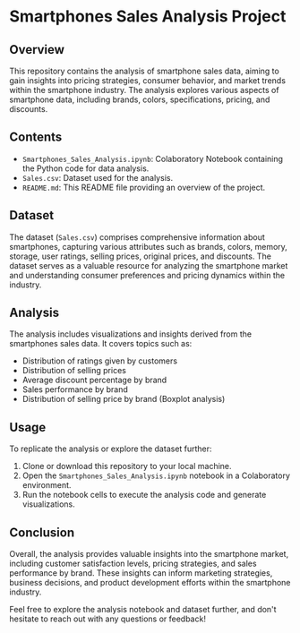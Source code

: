 # Smartphones Sales Analysis Project

## Overview
This repository contains the analysis of smartphone sales data, aiming to gain insights into pricing strategies, consumer behavior, and market trends within the smartphone industry. The analysis explores various aspects of smartphone data, including brands, colors, specifications, pricing, and discounts.

## Contents
- `Smartphones_Sales_Analysis.ipynb`: Colaboratory Notebook containing the Python code for data analysis.
- `Sales.csv`: Dataset used for the analysis.
- `README.md`: This README file providing an overview of the project.

## Dataset
The dataset (`Sales.csv`) comprises comprehensive information about smartphones, capturing various attributes such as brands, colors, memory, storage, user ratings, selling prices, original prices, and discounts. The dataset serves as a valuable resource for analyzing the smartphone market and understanding consumer preferences and pricing dynamics within the industry.

## Analysis
The analysis includes visualizations and insights derived from the smartphones sales data. It covers topics such as:
- Distribution of ratings given by customers
- Distribution of selling prices
- Average discount percentage by brand
- Sales performance by brand
- Distribution of selling price by brand (Boxplot analysis)

## Usage
To replicate the analysis or explore the dataset further:
1. Clone or download this repository to your local machine.
2. Open the `Smartphones_Sales_Analysis.ipynb` notebook in a Colaboratory environment.
3. Run the notebook cells to execute the analysis code and generate visualizations.

## Conclusion
Overall, the analysis provides valuable insights into the smartphone market, including customer satisfaction levels, pricing strategies, and sales performance by brand. These insights can inform marketing strategies, business decisions, and product development efforts within the smartphone industry.

Feel free to explore the analysis notebook and dataset further, and don't hesitate to reach out with any questions or feedback!

